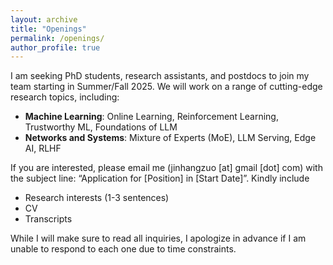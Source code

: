 ```yaml
---
layout: archive
title: "Openings"
permalink: /openings/
author_profile: true
---
```


I am seeking PhD students, research assistants, and postdocs to join my team starting in Summer/Fall 2025. We will work on a range of cutting-edge research topics, including:
- **Machine Learning**: Online Learning, Reinforcement Learning, Trustworthy ML, Foundations of LLM
- **Networks and Systems**: Mixture of Experts (MoE), LLM Serving, Edge AI, RLHF

If you are interested, please email me (jinhangzuo [at] gmail [dot] com) with the subject line: “Application for [Position] in [Start Date]”. Kindly include
- Research interests (1-3 sentences)
- CV
- Transcripts

While I will make sure to read all inquiries, I apologize in advance if I am unable to respond to each one due to time constraints.